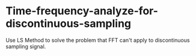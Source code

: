 # Time-frequency-analyze-for-discontinuous-sampling
Use LS Method to solve the problem that FFT can't apply to discontinuous sampling signal.
